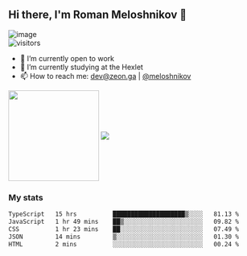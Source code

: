 ## Hi there, I'm Roman Meloshnikov 👋

![image](https://www.codewars.com/users/meloshnikov/badges/small?theme=light)<br>
![visitors](https://visitor-badge.glitch.me/badge?page_id=aldangold)

<!--
Here are some ideas to get you started:

- 🧰 I’m currently open to work
- 👯 I’m looking to collaborate on ...
- 🤔 I’m looking for help with ...
- 💬 Ask me about ...
- 📫 How to reach me: meloshnikov
- 😄 Pronouns: ...
- ⚡ Fun fact: ...
-->

- 🧰 I’m currently open to work
- 🌱 I’m currently studying at the Hexlet
- 📫 How to reach me: dev@zeon.ga | [@meloshnikov](https://telegram.me/meloshnikov)

<span>
<a>
<img align="center" height="180em" src="https://github-readme-stats.vercel.app/api?username=meloshnikov&show_icons=true&hide_border=true&&count_private=true&include_all_commits=true" />
</a>
<a>
<img align="center" src="https://github-readme-stats.vercel.app/api/top-langs/?username=meloshnikov&layout=compact&hide_border=true" />
</a>
</span>


### My stats
<!--START_SECTION:waka-->

```txt
TypeScript   15 hrs          ████████████████████▒░░░░   81.13 %
JavaScript   1 hr 49 mins    ██▒░░░░░░░░░░░░░░░░░░░░░░   09.82 %
CSS          1 hr 23 mins    ██░░░░░░░░░░░░░░░░░░░░░░░   07.49 %
JSON         14 mins         ▒░░░░░░░░░░░░░░░░░░░░░░░░   01.30 %
HTML         2 mins          ░░░░░░░░░░░░░░░░░░░░░░░░░   00.24 %
```

<!--END_SECTION:waka-->

